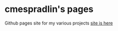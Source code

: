 # cmespradlin's pages
Github pages site for my various projects
[site is here](https://cmespradlin.github.io/cmespradlin-pages/index.html)
